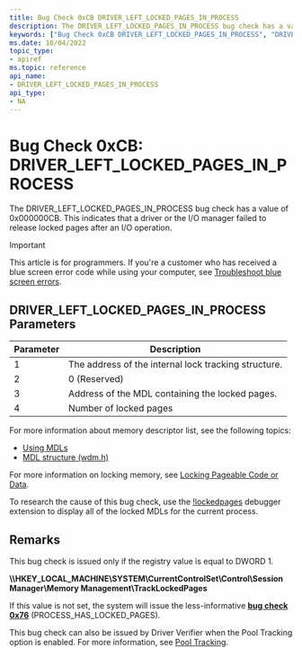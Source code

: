 ```yaml
---
title: Bug Check 0xCB DRIVER_LEFT_LOCKED_PAGES_IN_PROCESS
description: The DRIVER_LEFT_LOCKED_PAGES_IN_PROCESS bug check has a value of 0x000000CB. This indicates that a driver or the I/O manager failed to release locked pages after an I/O operation.
keywords: ["Bug Check 0xCB DRIVER_LEFT_LOCKED_PAGES_IN_PROCESS", "DRIVER_LEFT_LOCKED_PAGES_IN_PROCESS"]
ms.date: 10/04/2022
topic_type:
- apiref
ms.topic: reference
api_name:
- DRIVER_LEFT_LOCKED_PAGES_IN_PROCESS
api_type:
- NA
---
```


# Bug Check 0xCB: DRIVER\_LEFT\_LOCKED\_PAGES\_IN\_PROCESS

The DRIVER\_LEFT\_LOCKED\_PAGES\_IN\_PROCESS bug check has a value of 0x000000CB. This indicates that a driver or the I/O manager failed to release locked pages after an I/O operation.

> [!IMPORTANT]
> This article is for programmers. If you're a customer who has received a blue screen error code while using your computer, see [Troubleshoot blue screen errors](https://www.windows.com/stopcode).


## DRIVER\_LEFT\_LOCKED\_PAGES\_IN\_PROCESS Parameters

|Parameter|Description|
|--- |--- |
|1| The address of the internal lock tracking structure.|
|2| 0  (Reserved) |
|3| Address of the MDL containing the locked pages. |
|4| Number of locked pages |
 
For more information about memory descriptor list, see the following topics: 

- [Using MDLs](../kernel/using-mdls.md)
- [MDL structure (wdm.h)](/windows-hardware/drivers/ddi/wdm/ns-wdm-_mdl)

For more information on locking memory, see [Locking Pageable Code or Data](../kernel/locking-pageable-code-or-data.md).

To research the cause of this bug check, use the [!lockedpages](../debuggercmds/-lockedpages.md) debugger extension to display all of the locked MDLs for the current process.

## Remarks

This bug check is issued only if the registry value  is equal to DWORD 1. 

**\\\\HKEY\_LOCAL\_MACHINE\\SYSTEM\\CurrentControlSet\\Control\\Session Manager\\Memory Management\\TrackLockedPages**

If this value is not set, the system will issue the less-informative [**bug check 0x76**](bug-check-0x76--process-has-locked-pages.md) (PROCESS\_HAS\_LOCKED\_PAGES).

This bug check can also be issued by Driver Verifier when the Pool Tracking option is enabled. For more information, see [Pool Tracking](../devtest/pool-tracking.md).
